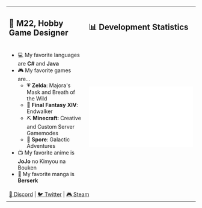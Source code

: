 <table>
  <tr>
    <td>
      <h2>👾 M22, Hobby Game Designer</h2>
    </td>
    <td>
      <h2>📊 Development Statistics</h2>
    </td>
  </tr>
  <tr>
    <td>
      <ul>
        <li>💻 My favorite languages are <b>C#</b> and <b>Java</b></li>
        <li>🎮 My favorite games are...
          <ul>
            <li>💗 <b>Zelda</b>: Majora's Mask and Breath of the Wild</li>
            <li>💎 <b>Final Fantasy XIV</b>: Endwalker</li>
            <li>⛏ <b>Minecraft</b>: Creative and Custom Server Gamemodes</li>
            <li>🌌 <b>Spore</b>: Galactic Adventures</li>
          </ul>
        </li>
        <li>📺 My favorite anime is <b>JoJo</b> no Kimyou na Bouken</li>
        <li>📖 My favorite manga is <b>Berserk</b></li>
      </ul>
    </td>
    <td>
      <img src="https://github.com/Wauzmons/github-stats/blob/master/generated/overview.svg"/>
    </td>
  </tr>
  <tr>
    <td colspan="2">
      <a href="https://discord.gg/dhHJp5a">💬 Discord</a> |
      <a href="https://twitter.com/wauzmons">🐦 Twitter</a> |
      <a href="https://steamcommunity.com/id/wauzmons">🎮 Steam</a>
    </td>
  </tr
</table>
